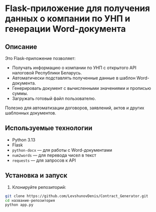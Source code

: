 # Flask-приложение для получения данных о компании по УНП и генерации Word-документа

## Описание

Это Flask-приложение позволяет:

- Получать информацию о компании по УНП с открытого API налоговой Республики Беларусь.
- Автоматически подставлять полученные данные в шаблон Word-документа.
- Генерировать документ с вычисленными значениями и прописью суммы.
- Загружать готовый файл пользователю.

Полезно для автоматизации договоров, заявлений, актов и других шаблонных документов.

## Используемые технологии

- Python 3.13
- Flask
- `python-docx` — для работы с Word-документами
- `num2words` — для перевода чисел в текст
- `requests` — для запросов к API

## Установка и запуск

1. Клонируйте репозиторий:

```bash
git clone https://github.com/LevshunovDenis/Contract_Generator.git
cd название-репозитория
python app.py
